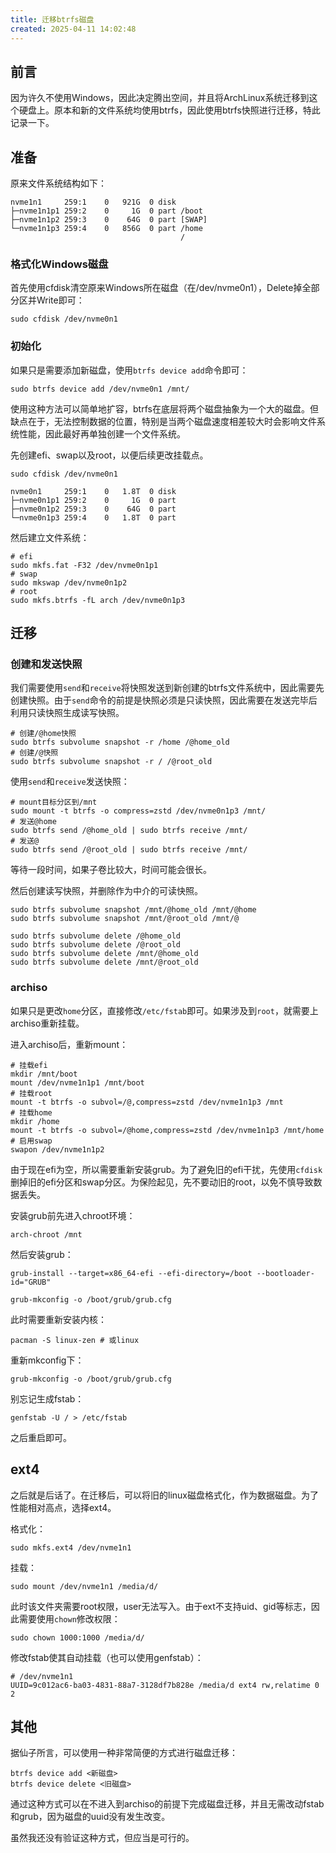 ```yaml
---
title: 迁移btrfs磁盘
created: 2025-04-11 14:02:48
---
```


## 前言

因为许久不使用Windows，因此决定腾出空间，并且将ArchLinux系统迁移到这个硬盘上。原本和新的文件系统均使用btrfs，因此使用btrfs快照进行迁移，特此记录一下。

## 准备

原来文件系统结构如下：

```shell
nvme1n1     259:1    0   921G  0 disk
├─nvme1n1p1 259:2    0     1G  0 part /boot
├─nvme1n1p2 259:3    0    64G  0 part [SWAP]
└─nvme1n1p3 259:4    0   856G  0 part /home
                                      /
```

### 格式化Windows磁盘

首先使用cfdisk清空原来Windows所在磁盘（在/dev/nvme0n1），Delete掉全部分区并Write即可：

```shell
sudo cfdisk /dev/nvme0n1
```

### 初始化

如果只是需要添加新磁盘，使用`btrfs device add`命令即可：

```shell
sudo btrfs device add /dev/nvme0n1 /mnt/
```

使用这种方法可以简单地扩容，btrfs在底层将两个磁盘抽象为一个大的磁盘。但缺点在于，无法控制数据的位置，特别是当两个磁盘速度相差较大时会影响文件系统性能，因此最好再单独创建一个文件系统。

先创建efi、swap以及root，以便后续更改挂载点。

```shell
sudo cfdisk /dev/nvme0n1
```

```shell
nvme0n1     259:1    0   1.8T  0 disk
├─nvme0n1p1 259:2    0     1G  0 part
├─nvme0n1p2 259:3    0    64G  0 part
└─nvme0n1p3 259:4    0   1.8T  0 part
```

然后建立文件系统：

```shell
# efi
sudo mkfs.fat -F32 /dev/nvme0n1p1
# swap
sudo mkswap /dev/nvme0n1p2
# root
sudo mkfs.btrfs -fL arch /dev/nvme0n1p3
```

## 迁移

### 创建和发送快照

我们需要使用`send`和`receive`将快照发送到新创建的btrfs文件系统中，因此需要先创建快照。由于`send`命令的前提是快照必须是只读快照，因此需要在发送完毕后利用只读快照生成读写快照。

```shell
# 创建/@home快照
sudo btrfs subvolume snapshot -r /home /@home_old
# 创建/@快照
sudo btrfs subvolume snapshot -r / /@root_old
```

使用`send`和`receive`发送快照：

```shell
# mount目标分区到/mnt
sudo mount -t btrfs -o compress=zstd /dev/nvme0n1p3 /mnt/
# 发送@home
sudo btrfs send /@home_old | sudo btrfs receive /mnt/
# 发送@
sudo btrfs send /@root_old | sudo btrfs receive /mnt/
```

等待一段时间，如果子卷比较大，时间可能会很长。

然后创建读写快照，并删除作为中介的可读快照。

```shell
sudo btrfs subvolume snapshot /mnt/@home_old /mnt/@home
sudo btrfs subvolume snapshot /mnt/@root_old /mnt/@

sudo btrfs subvolume delete /@home_old
sudo btrfs subvolume delete /@root_old
sudo btrfs subvolume delete /mnt/@home_old
sudo btrfs subvolume delete /mnt/@root_old
```

### archiso

如果只是更改`home`分区，直接修改`/etc/fstab`即可。如果涉及到`root`，就需要上archiso重新挂载。

进入archiso后，重新mount：

```shell
# 挂载efi
mkdir /mnt/boot
mount /dev/nvme1n1p1 /mnt/boot
# 挂载root
mount -t btrfs -o subvol=/@,compress=zstd /dev/nvme1n1p3 /mnt
# 挂载home
mkdir /home
mount -t btrfs -o subvol=/@home,compress=zstd /dev/nvme1n1p3 /mnt/home
# 启用swap
swapon /dev/nvme1n1p2
```

由于现在efi为空，所以需要重新安装grub。为了避免旧的efi干扰，先使用`cfdisk`删掉旧的efi分区和swap分区。为保险起见，先不要动旧的root，以免不慎导致数据丢失。

安装grub前先进入chroot环境：

```shell
arch-chroot /mnt
```

然后安装grub：

```shell
grub-install --target=x86_64-efi --efi-directory=/boot --bootloader-id="GRUB"

grub-mkconfig -o /boot/grub/grub.cfg
```

此时需要重新安装内核：

```shell
pacman -S linux-zen # 或linux
```

重新mkconfig下：

```shell
grub-mkconfig -o /boot/grub/grub.cfg
```

别忘记生成fstab：

```shell
genfstab -U / > /etc/fstab
```

之后重启即可。

## ext4

之后就是后话了。在迁移后，可以将旧的linux磁盘格式化，作为数据磁盘。为了性能相对高点，选择ext4。

格式化：

```shell
sudo mkfs.ext4 /dev/nvme1n1
```

挂载：

```shell
sudo mount /dev/nvme1n1 /media/d/
```

此时该文件夹需要root权限，user无法写入。由于ext不支持uid、gid等标志，因此需要使用`chown`修改权限：

```shell
sudo chown 1000:1000 /media/d/
```

修改fstab使其自动挂载（也可以使用genfstab）：

```shell
# /dev/nvme1n1
UUID=9c012ac6-ba03-4831-88a7-3128df7b828e /media/d ext4 rw,relatime 0 2
```

## 其他

据仙子所言，可以使用一种非常简便的方式进行磁盘迁移：

```shell
btrfs device add <新磁盘>
btrfs device delete <旧磁盘>
```

通过这种方式可以在不进入到archiso的前提下完成磁盘迁移，并且无需改动fstab和grub，因为磁盘的uuid没有发生改变。

虽然我还没有验证这种方式，但应当是可行的。